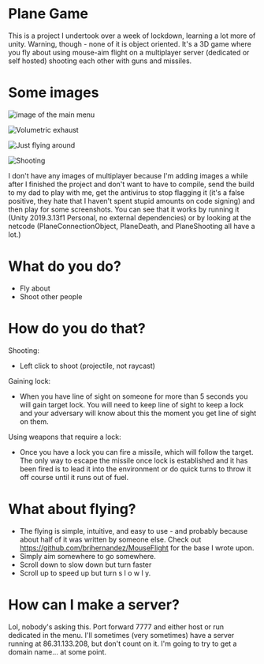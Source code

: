# Plane Game

This is a project I undertook over a week of lockdown, learning a lot more of unity. Warning, though - none of it is object oriented. It's a 3D game where you fly about using mouse-aim flight on a multiplayer server (dedicated or self hosted) shooting each other with guns and missiles.

# Some images

![image of the main menu](https://i.imgur.com/IOWSJT7.png)

![Volumetric exhaust](https://i.imgur.com/lVWhUGs.png)

![Just flying around](https://i.imgur.com/bQRrWTR.png)

![Shooting](https://i.imgur.com/Zs5Ozmt.png?1)

I don't have any images of multiplayer because I'm adding images a while after I finished the project and don't want to have to compile, send the build to my dad to play with me, get the antivirus to stop flagging it (it's a false positive, they hate that I haven't spent stupid amounts on code signing) and then play for some screenshots.  You can see that it works by running it (Unity 2019.3.13f1 Personal, no external dependencies) or by looking at the netcode (PlaneConnectionObject, PlaneDeath, and PlaneShooting all have a lot.)

# What do you do?
*  Fly about
* Shoot other people

# How do you do that?
Shooting:
* Left click to shoot (projectile, not raycast)

Gaining lock:
* When you have line of sight on someone for more than 5 seconds you will gain target lock. You will need to keep line of sight to keep a lock and your adversary will know about this the moment you get line of sight on them.

Using weapons that require a lock:
* Once you have a lock you can fire a missile, which will follow the target. The only way to escape the missile once lock is established and it has been fired is to lead it into the environment or do quick turns to throw it off course until it runs out of fuel.

#  What about flying?
* The flying is simple, intuitive, and easy to use - and probably because about half of it was written by someone else. Check out https://github.com/brihernandez/MouseFlight for the base I wrote upon. 
* Simply aim somewhere to go somewhere. 
* Scroll down to slow down but turn faster
* Scroll up to speed up but turn s l o w l y.

# How can I make a server?
Lol, nobody's asking this. Port forward 7777 and either host or run dedicated in the menu. I'll sometimes (very sometimes) have a server running at 86.31.133.208, but don't count on it. I'm going to try to get a domain name... at some point.
